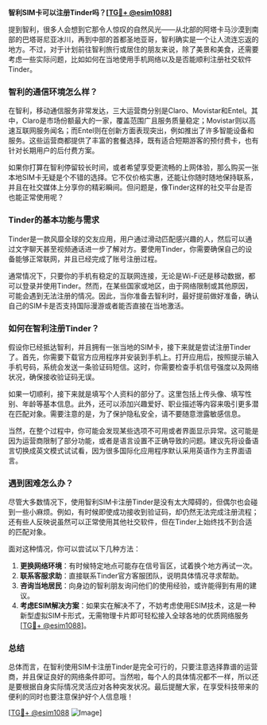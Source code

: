 **智利SIM卡可以注册Tinder吗？[[TG💪+ @esim1088](https://t.me/s/esim1088)]**

提到智利，很多人会想到它那令人惊叹的自然风光——从北部的阿塔卡马沙漠到南部的巴塔哥尼亚冰川，再到中部的首都圣地亚哥，智利确实是一个让人流连忘返的地方。不过，对于计划前往智利旅行或居住的朋友来说，除了美景和美食，还需要考虑一些实际问题，比如如何在当地使用手机网络以及是否能顺利注册社交软件Tinder。

### 智利的通信环境怎么样？

在智利，移动通信服务非常发达，三大运营商分别是Claro、Movistar和Entel。其中，Claro是市场份额最大的一家，覆盖范围广且服务质量稳定；Movistar则以高速互联网服务闻名；而Entel则在创新方面表现突出，例如推出了许多智能设备和服务。这些运营商都提供了丰富的套餐选择，既有适合短期游客的预付费卡，也有针对长期用户的后付费方案。

如果你打算在智利停留较长时间，或者希望享受更流畅的上网体验，那么购买一张本地SIM卡无疑是个不错的选择。它不仅价格实惠，还能让你随时随地保持联系，并且在社交媒体上分享你的精彩瞬间。但问题是，像Tinder这样的社交平台是否也能正常使用呢？

### Tinder的基本功能与需求

Tinder是一款风靡全球的交友应用，用户通过滑动匹配感兴趣的人，然后可以通过文字聊天甚至视频通话进一步了解对方。要使用Tinder，你需要确保自己的设备能够正常联网，并且已经完成了账号注册过程。

通常情况下，只要你的手机有稳定的互联网连接，无论是Wi-Fi还是移动数据，都可以登录并使用Tinder。然而，在某些国家或地区，由于网络限制或其他原因，可能会遇到无法注册的情况。因此，当你准备去智利时，最好提前做好准备，确认自己的SIM卡是否支持国际漫游或者能否直接在当地激活。

### 如何在智利注册Tinder？

假设你已经抵达智利，并且拥有一张当地的SIM卡，接下来就是尝试注册Tinder了。首先，你需要下载官方应用程序并安装到手机上。打开应用后，按照提示输入手机号码，系统会发送一条验证码短信。这时，你需要检查手机信号强度以及网络状况，确保接收验证码无误。

如果一切顺利，接下来就是填写个人资料的部分了。这里包括上传头像、填写性别、年龄等基本信息。此外，还可以添加兴趣爱好、职业描述等内容来吸引更多潜在匹配对象。需要注意的是，为了保护隐私安全，请不要随意泄露敏感信息。

当然，在整个过程中，你可能会发现某些选项不可用或者界面显示异常。这可能是因为运营商限制了部分功能，或者是语言设置不正确导致的问题。建议先将设备语言切换成英文模式试试看，因为很多国际化应用程序默认采用英语作为主界面语言。

### 遇到困难怎么办？

尽管大多数情况下，使用智利SIM卡注册Tinder是没有太大障碍的，但偶尔也会碰到一些小麻烦。例如，有时候即使成功接收到验证码，却仍然无法完成注册流程；还有些人反映说虽然可以正常使用其他社交软件，但在Tinder上始终找不到合适的匹配对象。

面对这种情况，你可以尝试以下几种方法：

1. **更换网络环境**：有时候特定地点可能存在信号盲区，试着换个地方再试一次。
2. **联系客服求助**：直接联系Tinder官方客服团队，说明具体情况寻求帮助。
3. **咨询当地居民**：向身边的智利朋友询问他们的使用经验，或许能得到有用的建议。
4. **考虑ESIM解决方案**：如果实在解决不了，不妨考虑使用ESIM技术，这是一种新型虚拟SIM卡形式，无需物理卡片即可轻松接入全球各地的优质网络服务[[TG💪+ @esim1088](https://t.me/s/esim1088)]。

### 总结

总体而言，在智利使用SIM卡注册Tinder是完全可行的，只要注意选择靠谱的运营商，并且保证良好的网络条件即可。当然啦，每个人的具体情况都不一样，所以还是要根据自身实际情况灵活应对各种突发状况。最后提醒大家，在享受科技带来的便利的同时也要注意保护好个人信息哦！

[[TG💪+ @esim1088](https://t.me/s/esim1088) ![Image](https://i.postimg.cc/4NQfJmqS/Snipaste-2025-05-13-00-14-12.png)]